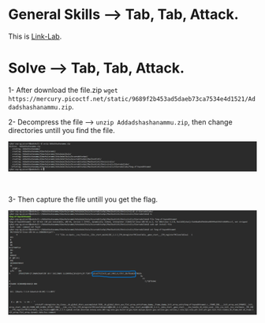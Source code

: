 # General Skills --> Tab, Tab, Attack.
This is [Link-Lab](https://play.picoctf.org/practice/challenge/176?category=5&page=1).
# Solve --> Tab, Tab, Attack.
1- After download the file.zip `wget https://mercury.picoctf.net/static/9689f2b453ad5daeb73ca7534e4d1521/Addadshashanammu.zip`.
<br />

2- Decompress the file --> `unzip Addadshashanammu.zip`, then change directories untill you find the file.
<br />

![0](screenshots/0.png)

<br />

3- Then capture the file untill you get the flag.
<br />

![1](screenshots/1.png)
<br />